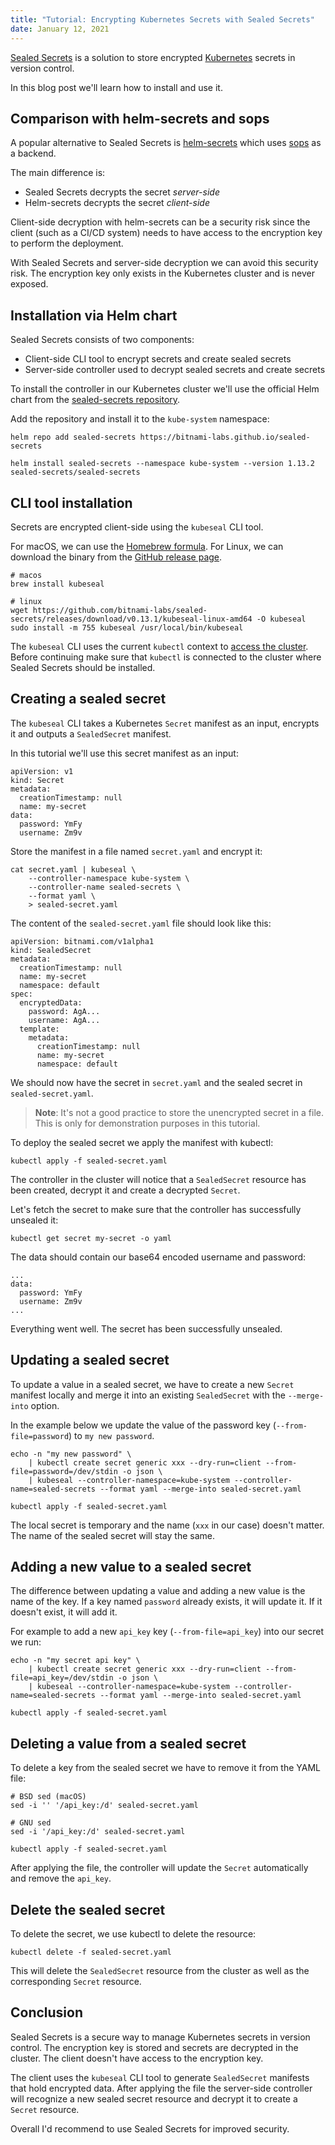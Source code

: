 ```yaml
---
title: "Tutorial: Encrypting Kubernetes Secrets with Sealed Secrets"
date: January 12, 2021
---
```


[Sealed Secrets](https://github.com/bitnami-labs/sealed-secrets/) is a solution to store encrypted [Kubernetes](https://kubernetes.io/) secrets in version control.

In this blog post we'll learn how to install and use it.

## Comparison with helm-secrets and sops

A popular alternative to Sealed Secrets is [helm-secrets](https://github.com/zendesk/helm-secrets) which uses [sops](https://github.com/mozilla/sops) as a backend.

The main difference is:

- Sealed Secrets decrypts the secret *server-side*
- Helm-secrets decrypts the secret *client-side*

Client-side decryption with helm-secrets can be a security risk since the client (such as a CI/CD system) needs to have access to the encryption key to perform the deployment.

With Sealed Secrets and server-side decryption we can avoid this security risk. The encryption key only exists in the Kubernetes cluster and is never exposed.

## Installation via Helm chart

Sealed Secrets consists of two components:

- Client-side CLI tool to encrypt secrets and create sealed secrets
- Server-side controller used to decrypt sealed secrets and create secrets

To install the controller in our Kubernetes cluster we'll use the official Helm chart from the [sealed-secrets repository](https://github.com/bitnami-labs/sealed-secrets/tree/master/helm/sealed-secrets).

Add the repository and install it to the `kube-system` namespace:

```
helm repo add sealed-secrets https://bitnami-labs.github.io/sealed-secrets

helm install sealed-secrets --namespace kube-system --version 1.13.2 sealed-secrets/sealed-secrets
```

## CLI tool installation

Secrets are encrypted client-side using the `kubeseal` CLI tool.

For macOS, we can use the [Homebrew formula](https://formulae.brew.sh/formula/kubeseal). For Linux, we can download the binary from the [GitHub release page](https://github.com/bitnami-labs/sealed-secrets/releases). 

```
# macos
brew install kubeseal

# linux
wget https://github.com/bitnami-labs/sealed-secrets/releases/download/v0.13.1/kubeseal-linux-amd64 -O kubeseal
sudo install -m 755 kubeseal /usr/local/bin/kubeseal
```

The `kubeseal` CLI uses the current `kubectl` context to [access the cluster](https://kubernetes.io/docs/tasks/access-application-cluster/configure-access-multiple-clusters/). Before continuing make sure that `kubectl` is connected to the cluster where Sealed Secrets should be installed.

## Creating a sealed secret

The `kubeseal` CLI takes a Kubernetes `Secret` manifest as an input, encrypts it and outputs a `SealedSecret` manifest.

In this tutorial we'll use this secret manifest as an input:

```
apiVersion: v1
kind: Secret
metadata:
  creationTimestamp: null
  name: my-secret
data:
  password: YmFy
  username: Zm9v
```

Store the manifest in a file named `secret.yaml` and encrypt it:

```
cat secret.yaml | kubeseal \
    --controller-namespace kube-system \
    --controller-name sealed-secrets \
    --format yaml \
    > sealed-secret.yaml
```

The content of the `sealed-secret.yaml` file should look like this:

```
apiVersion: bitnami.com/v1alpha1
kind: SealedSecret
metadata:
  creationTimestamp: null
  name: my-secret
  namespace: default
spec:
  encryptedData:
    password: AgA...
    username: AgA...
  template:
    metadata:
      creationTimestamp: null
      name: my-secret
      namespace: default
```

We should now have the secret in `secret.yaml` and the sealed secret in `sealed-secret.yaml`.

> **Note**: It's not a good practice to store the unencrypted secret in a file. This is only for demonstration purposes in this tutorial.

To deploy the sealed secret we apply the manifest with kubectl:

```
kubectl apply -f sealed-secret.yaml
```

The controller in the cluster will notice that a `SealedSecret` resource has been created, decrypt it and create a decrypted `Secret`. 

Let's fetch the secret to make sure that the controller has successfully unsealed it:

```
kubectl get secret my-secret -o yaml
```

The data should contain our base64 encoded username and password:

```
...
data:
  password: YmFy
  username: Zm9v
...
```

Everything went well. The secret has been successfully unsealed.

## Updating a sealed secret

To update a value in a sealed secret, we have to create a new `Secret` manifest locally and merge it into an existing `SealedSecret` with the `--merge-into` option.

In the example below we update the value of the password key (`--from-file=password`) to `my new password`. 

```
echo -n "my new password" \
    | kubectl create secret generic xxx --dry-run=client --from-file=password=/dev/stdin -o json \
    | kubeseal --controller-namespace=kube-system --controller-name=sealed-secrets --format yaml --merge-into sealed-secret.yaml

kubectl apply -f sealed-secret.yaml
```

The local secret is temporary and the name (`xxx` in our case) doesn't matter. The name of the sealed secret will stay the same.

## Adding a new value to a sealed secret

The difference between updating a value and adding a new value is the name of the key. If a key named `password` already exists, it will update it. If it doesn't exist, it will add it.

For example to add a new `api_key` key (`--from-file=api_key`) into our secret we run:

```
echo -n "my secret api key" \
    | kubectl create secret generic xxx --dry-run=client --from-file=api_key=/dev/stdin -o json \
    | kubeseal --controller-namespace=kube-system --controller-name=sealed-secrets --format yaml --merge-into sealed-secret.yaml

kubectl apply -f sealed-secret.yaml
```

## Deleting a value from a sealed secret

To delete a key from the sealed secret we have to remove it from the YAML file:

```
# BSD sed (macOS)
sed -i '' '/api_key:/d' sealed-secret.yaml

# GNU sed
sed -i '/api_key:/d' sealed-secret.yaml

kubectl apply -f sealed-secret.yaml
```

After applying the file, the controller will update the `Secret` automatically and remove the `api_key`.

## Delete the sealed secret

To delete the secret, we use kubectl to delete the resource:

```
kubectl delete -f sealed-secret.yaml
```

This will delete the `SealedSecret` resource from the cluster as well as the corresponding `Secret` resource.

## Conclusion

Sealed Secrets is a secure way to manage Kubernetes secrets in version control. The encryption key is stored and secrets are decrypted in the cluster. The client doesn't have access to the encryption key.

The client uses the `kubeseal` CLI tool to generate `SealedSecret` manifests that hold encrypted data. After applying the file the server-side controller will recognize a new sealed secret resource and decrypt it to create a `Secret` resource.

Overall I'd recommend to use Sealed Secrets for improved security.
